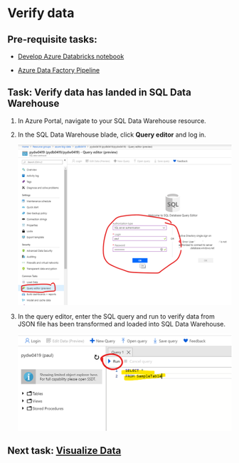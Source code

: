 # Verify data

## Pre-requisite tasks: 

- [Develop Azure Databricks notebook](../azure-databricks/develop-databricks.notebook.md)

- [Azure Data Factory Pipeline](../azure-data-factory-v2/transform-data-using-databricks)

## Task: Verify data has landed in SQL Data Warehouse

1. In Azure Portal, navigate to your SQL Data Warehouse resource.

1. In the SQL Data Warehouse blade, click **Query editor** and log in.

    ![](media/provision/4.png)    

1. In the query editor, enter the SQL query and run to verify data from JSON file has been transformed and loaded into SQL Data Warehouse.

    ![](media/query/1.png)

## Next task: [Visualize Data]()